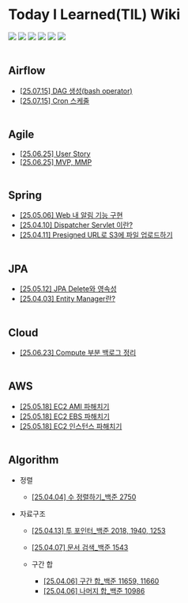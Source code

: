 # Today I Learned(TIL) Wiki
<img src="https://img.shields.io/badge/GitHub-100000?style=for-the-badge&logo=github&logoColor=white" /> <img src="https://img.shields.io/badge/Java-ED8B00?style=for-the-badge&logo=openjdk&logoColor=white" /> <img src="https://img.shields.io/badge/Spring-6DB33F?style=for-the-badge&logo=spring&logoColor=white"/> <img src="https://img.shields.io/badge/docker-%230db7ed.svg?style=for-the-badge&logo=docker&logoColor=white" /> <img src="https://img.shields.io/badge/Amazon_AWS-FF9900?style=for-the-badge&logo=amazonaws&logoColor=white" /> <img src ="https://img.shields.io/badge/Postman-FF6C37?style=for-the-badge&logo=postman&logoColor=white" />
<br></br>

## Airflow
- [[25.07.15] DAG 생성(bash operator)](https://github.com/rlagnlfo1004/TIL/blob/main/Airflow/DAG%20%EC%83%9D%EC%84%B1(bash%20operator).md)
- [[25.07.15] Cron 스케줄](https://github.com/rlagnlfo1004/TIL/blob/main/Airflow/Cron%20%EC%8A%A4%EC%BC%80%EC%A4%84.md)
<br></br>

## Agile
- [[25.06.25] User Story](https://github.com/rlagnlfo1004/TIL/blob/main/Agile/User%20Story.md)
- [[25.06.25] MVP, MMP](https://github.com/rlagnlfo1004/TIL/blob/main/Agile/MVP%2C%20MMP.md)
<br></br>

## Spring
- [[25.05.06] Web 내 알림 기능 구현](https://github.com/rlagnlfo1004/TIL/blob/main/Spring/%EC%95%8C%EB%A6%BC%EA%B8%B0%EB%8A%A5%20%EA%B5%AC%ED%98%84.md)
- [[25.04.10] Dispatcher Servlet 이란?](https://github.com/rlagnlfo1004/TIL/blob/main/Spring/Dispatcher%20Servlet%20%EC%9D%B4%EB%9E%80%3F.md)
- [[25.04.11] Presigned URL로 S3에 파일 업로드하기](https://github.com/rlagnlfo1004/TIL/blob/main/Spring/Presigned%20URL%EB%A1%9C%20S3%EC%97%90%20%ED%8C%8C%EC%9D%BC%20%EC%97%85%EB%A1%9C%EB%93%9C%ED%95%98%EA%B8%B0.md)
<br></br>

## JPA
- [[25.05.12] JPA Delete와 영속성](https://github.com/rlagnlfo1004/TIL/blob/main/JPA/JPA%20Delete%EC%99%80%20%EC%98%81%EC%86%8D%EC%84%B1.md)
- [[25.04.03] Entity Manager란?](https://github.com/rlagnlfo1004/TIL/blob/main/JPA/EntityManger%EB%9E%80%3F.md)
<br></br>

## Cloud
- [[25.06.23] Compute 부분 백로그 정리](https://github.com/rlagnlfo1004/TIL/blob/main/CLOUD/Compute%20%EB%B6%80%EB%B6%84%20%EB%B0%B1%EB%A1%9C%EA%B7%B8%20%EC%A0%95%EB%A6%AC.md)
<br></br>

## AWS
- [[25.05.18] EC2 AMI 파해치기](https://github.com/rlagnlfo1004/TIL/blob/main/AWS/EC2%20AMI%20%ED%8C%8C%ED%95%B4%EC%B9%98%EA%B8%B0.md)
- [[25.05.18] EC2 EBS 파해치기](https://github.com/rlagnlfo1004/TIL/blob/main/AWS/EC2%20EBS%20%ED%8C%8C%ED%95%B4%EC%B9%98%EA%B8%B0.md)
- [[25.05.18] EC2 인스턴스 파해치기](https://github.com/rlagnlfo1004/TIL/blob/main/AWS/EC2%20%EC%9D%B8%EC%8A%A4%ED%84%B4%EC%8A%A4%20%ED%8C%8C%ED%95%B4%EC%B9%98%EA%B8%B0.md)
<br></br>

## Algorithm
- 정렬
  - [[25.04.04] 수 정렬하기_백준 2750](https://github.com/rlagnlfo1004/TIL/blob/main/Algorithm/%EC%A0%95%EB%A0%AC/%EC%88%98%20%EC%A0%95%EB%A0%AC%ED%95%98%EA%B8%B0_%EB%B0%B1%EC%A4%80%202750.md)
  

- 자료구조
  - [[25.04.13] 투 포인터_백준 2018, 1940, 1253](https://github.com/rlagnlfo1004/TIL/blob/main/Algorithm/%EC%9E%90%EB%A3%8C%EA%B5%AC%EC%A1%B0/%ED%88%AC%20%ED%8F%AC%EC%9D%B8%ED%84%B0_%EB%B0%B1%EC%A4%80%202018%2C%201940%2C%201253.md)
  - [[25.04.07] 문서 검색_백준 1543](https://github.com/rlagnlfo1004/TIL/blob/main/Algorithm/%EC%9E%90%EB%A3%8C%EA%B5%AC%EC%A1%B0/%EB%AC%B8%EC%84%9C%20%EA%B2%80%EC%83%89_%EB%B0%B1%EC%A4%80%201543.md)
  
  - 구간 합
    - [[25.04.06] 구간 합_백준 11659, 11660](https://github.com/rlagnlfo1004/TIL/blob/main/Algorithm/%EC%9E%90%EB%A3%8C%EA%B5%AC%EC%A1%B0/%EA%B5%AC%EA%B0%84%20%ED%95%A9/%EA%B5%AC%EA%B0%84%20%ED%95%A9_%EB%B0%B1%EC%A4%80%2011659%2C%2011660.md)
    - [[25.04.06] 나머지 합_백준 10986](https://github.com/rlagnlfo1004/TIL/blob/main/Algorithm/%EC%9E%90%EB%A3%8C%EA%B5%AC%EC%A1%B0/%EA%B5%AC%EA%B0%84%20%ED%95%A9/%EB%82%98%EB%A8%B8%EC%A7%80%20%ED%95%A9_%EB%B0%B1%EC%A4%80%2010986.md)